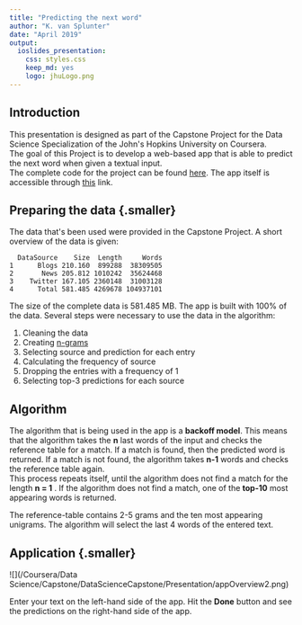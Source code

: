 ```yaml
---
title: "Predicting the next word"
author: "K. van Splunter"
date: "April 2019"
output:
  ioslides_presentation: 
    css: styles.css
    keep_md: yes
    logo: jhuLogo.png
---
```




## Introduction

This presentation is designed as part of the Capstone Project for the Data Science Specialization of the John's Hopkins University on Coursera.  
The goal of this Project is to develop a web-based app that is able to predict the next word when given a textual input.  
The complete code for the project can be found [here][1]. The app itself is accessible through [this][2] link.

## Preparing the data {.smaller}
The data that's been used were provided in the Capstone Project. A short overview of the data is given:

```
  DataSource    Size  Length     Words
1      Blogs 210.160  899288  38309505
2       News 205.812 1010242  35624468
3    Twitter 167.105 2360148  31003128
4      Total 581.485 4269678 104937101
```

The size of the complete data is 581.485 MB. The app is built with 100% of the data. Several steps were necessary to use the data in the algorithm:  
1. Cleaning the data  
2. Creating [n-grams][3]  
3. Selecting source and prediction for each entry  
4. Calculating the frequency of source  
5. Dropping the entries with a frequency of 1  
6. Selecting top-3 predictions for each source  

## Algorithm
The algorithm that is being used in the app is a **backoff model**. This means that the algorithm takes the <span class="red"> **n** </span> last words of the input and checks the reference table for a match. If a match is found, then the predicted word is returned. If a match is not found, the algorithm takes <span class="red"> **n-1** </span> words and checks the reference table again.  
This process repeats itself, until the algorithm does not find a match for the length <span class="red"> **n = 1** </span>.
If the algorithm does not find a match, one of the **top-10** most appearing words is returned.

The reference-table contains 2-5 grams and the ten most appearing unigrams. The algorithm will select the last 4 words of the entered text.

## Application {.smaller}
![](/Coursera/Data Science/Capstone/DataScienceCapstone/Presentation/appOverview2.png)

Enter your text on the left-hand side of the app. Hit the **Done** button and see the predictions on the right-hand side of the app.





[1]: https://github.com/kobe04/DataScienceCapstone "here"
[2]: https://kobe04.shinyapps.io/wordpredictor/ "this"
[3]: https://en.wikipedia.org/wiki/N-gram "n-grams"
